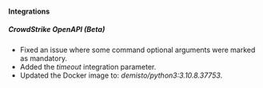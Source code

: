 
#### Integrations
##### CrowdStrike OpenAPI (Beta)
- Fixed an issue where some command optional arguments were marked as mandatory.
- Added the *timeout* integration parameter.
- Updated the Docker image to: *demisto/python3:3.10.8.37753*.